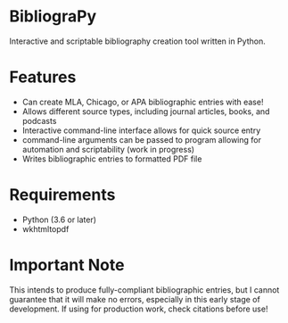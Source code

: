 # BibliograPy

Interactive and scriptable bibliography creation tool written in Python.

# Features

- Can create MLA, Chicago, or APA bibliographic entries with ease!
- Allows different source types, including journal articles, books, and podcasts
- Interactive command-line interface allows for quick source entry
- command-line arguments can be passed to program allowing for automation and scriptability (work in progress)
- Writes bibliographic entries to formatted PDF file

# Requirements

- Python (3.6 or later)
- wkhtmltopdf

# Important Note

This intends to produce fully-compliant bibliographic entries, but I cannot guarantee that it will make no errors, especially in this early stage of development. If using for production work, check citations before use!
